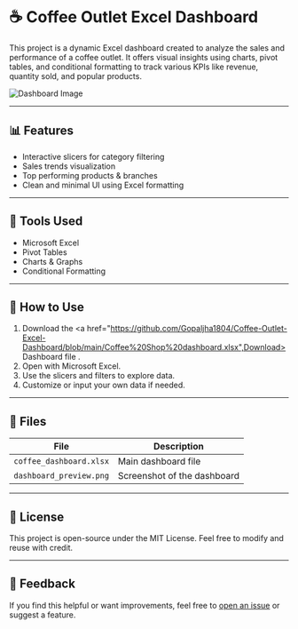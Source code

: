 # ☕ Coffee Outlet Excel Dashboard

This project is a dynamic Excel dashboard created to analyze the sales and performance of a coffee outlet. It offers visual insights using charts, pivot tables, and conditional formatting to track various KPIs like revenue, quantity sold, and popular products.

![Dashboard Image](https://github.com/user-attachments/assets/f9e4f9af-5745-4037-b655-5a0c7145ec72)

---

## 📊 Features

- Interactive slicers for category filtering
- Sales trends visualization
- Top performing products & branches
- Clean and minimal UI using Excel formatting

---

## 🧩 Tools Used

- Microsoft Excel
- Pivot Tables
- Charts & Graphs
- Conditional Formatting

---

## 🔧 How to Use

1. Download the <a href="https://github.com/Gopaljha1804/Coffee-Outlet-Excel-Dashboard/blob/main/Coffee%20Shop%20dashboard.xlsx",Download> Dashboard file </a>.
2. Open with Microsoft Excel.
3. Use the slicers and filters to explore data.
4. Customize or input your own data if needed.

---

## 📁 Files

| File | Description |
|------|-------------|
| `coffee_dashboard.xlsx` | Main dashboard file |
| `dashboard_preview.png` | Screenshot of the dashboard |

---

## 📄 License

This project is open-source under the MIT License. Feel free to modify and reuse with credit.

---

## 💬 Feedback

If you find this helpful or want improvements, feel free to [open an issue](https://github.com/yourusername/coffee-dashboard/issues) or suggest a feature.
